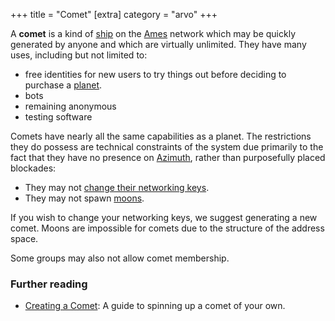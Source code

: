 +++
title = "Comet"
[extra]
category = "arvo"
+++

A **comet** is a kind of [ship](/reference/glossary/ship) on the [Ames](/reference/glossary/ames) network which
may be quickly generated by anyone and which are virtually unlimited. They have
many uses, including but not limited to:
- free identities for new users to try things out before deciding to purchase a [planet](/reference/glossary/planet).
- bots
- remaining anonymous
- testing software

Comets have nearly all the same capabilities as a planet. The restrictions they
do possess are technical constraints of the system due primarily to the fact
that they have no presence on [Azimuth](/reference/glossary/azimuth), rather
than purposefully placed blockades:

- They may not [change their networking keys](/reference/glossary/bridge).
- They may not spawn [moons](/reference/glossary/moon).
 
If you wish to change your networking keys, we suggest generating a new comet.
Moons are impossible for comets due to the structure of the address space.

Some groups may also not allow comet membership.

### Further reading

- [Creating a Comet](/getting-started/): A guide to spinning up a comet of your own.
